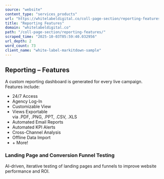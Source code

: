 ```yaml
---
source: "website"
content_type: "services_products"
url: "https://whitelabeldigital.co/coll-page-section/reporting-features/"
title: "Reporting Features"
domain: "whitelabeldigital.co"
path: "/coll-page-section/reporting-features/"
scraped_time: "2025-10-03T05:59:40.032956"
url_depth: 2
word_count: 73
client_name: "white-label-markitdown-sample"
---
```


## Reporting – Features

A custom reporting dashboard is generated for every live campaign. Features include:

*   24/7 Access
*   Agency Log-In
*   Customizable View
*   Views Exportable  
    via .PDF, .PNG, .PPT, .CSV, .XLS
*   Automated Email Reports
*   Automated KPI Alerts
*   Cross-Channel Analysis
*   Offline Data Import
*   \+ More!

### Landing Page and Conversion Funnel Testing

AI-driven, iterative testing of landing pages and funnels to improve website performance and ROI.